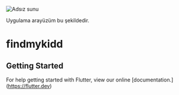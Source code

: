 ![Adsız sunu](https://user-images.githubusercontent.com/56175888/126050612-fc773b25-c733-47c6-b29b-f8a5b1cbcf43.png)

Uygulama arayüzüm bu şekildedir.
# findmykidd

## Getting Started
For help getting started with Flutter, view our online [documentation.] (https://flutter.dev)

